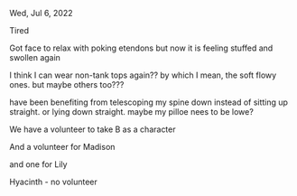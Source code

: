 Wed, Jul 6, 2022

Tired

Got face to relax with poking etendons but now it is feeling stuffed and swollen again

I think I can wear non-tank tops again?? by which I mean, the soft flowy ones. but maybe others too???

have been benefiting from telescoping my spine down instead of sitting up straight. or lying down straight. maybe my pilloe nees to be lowe?

We have a volunteer to take B as a character

And a volunteer for Madison

and one for Lily

Hyacinth - no volunteer